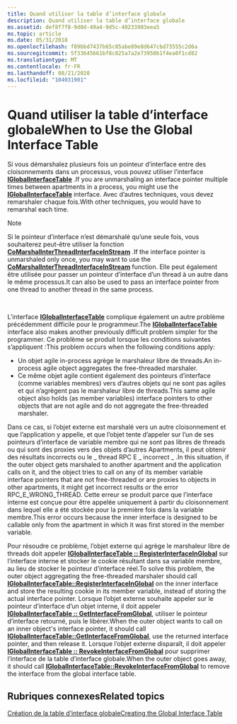 ```yaml
---
title: Quand utiliser la table d’interface globale
description: Quand utiliser la table d’interface globale
ms.assetid: def8f7f8-9d0d-49a4-9d5c-40233903eea5
ms.topic: article
ms.date: 05/31/2018
ms.openlocfilehash: f89bbd7437b65c85abe89e8d647cbd73555c2d6a
ms.sourcegitcommit: 5f33645661bf8c825a7a2e73950b1f4ea0f1cd82
ms.translationtype: MT
ms.contentlocale: fr-FR
ms.lasthandoff: 08/21/2020
ms.locfileid: "104031901"
---
```

# <a name="when-to-use-the-global-interface-table"></a><span data-ttu-id="32833-103">Quand utiliser la table d’interface globale</span><span class="sxs-lookup"><span data-stu-id="32833-103">When to Use the Global Interface Table</span></span>

<span data-ttu-id="32833-104">Si vous démarshalez plusieurs fois un pointeur d’interface entre des cloisonnements dans un processus, vous pouvez utiliser l’interface [**IGlobalInterfaceTable**](/windows/desktop/api/ObjIdl/nn-objidl-iglobalinterfacetable) .</span><span class="sxs-lookup"><span data-stu-id="32833-104">If you are unmarshaling an interface pointer multiple times between apartments in a process, you might use the [**IGlobalInterfaceTable**](/windows/desktop/api/ObjIdl/nn-objidl-iglobalinterfacetable) interface.</span></span> <span data-ttu-id="32833-105">Avec d’autres techniques, vous devez remarshaler chaque fois.</span><span class="sxs-lookup"><span data-stu-id="32833-105">With other techniques, you would have to remarshal each time.</span></span>

> [!Note]  
> <span data-ttu-id="32833-106">Si le pointeur d’interface n’est démarshalé qu’une seule fois, vous souhaiterez peut-être utiliser la fonction [**CoMarshalInterThreadInterfaceInStream**](/windows/desktop/api/combaseapi/nf-combaseapi-comarshalinterthreadinterfaceinstream) .</span><span class="sxs-lookup"><span data-stu-id="32833-106">If the interface pointer is unmarshaled only once, you may want to use the [**CoMarshalInterThreadInterfaceInStream**](/windows/desktop/api/combaseapi/nf-combaseapi-comarshalinterthreadinterfaceinstream) function.</span></span> <span data-ttu-id="32833-107">Elle peut également être utilisée pour passer un pointeur d’interface d’un thread à un autre dans le même processus.</span><span class="sxs-lookup"><span data-stu-id="32833-107">It can also be used to pass an interface pointer from one thread to another thread in the same process.</span></span>

 

<span data-ttu-id="32833-108">L’interface [**IGlobalInterfaceTable**](/windows/desktop/api/ObjIdl/nn-objidl-iglobalinterfacetable) complique également un autre problème précédemment difficile pour le programmeur.</span><span class="sxs-lookup"><span data-stu-id="32833-108">The [**IGlobalInterfaceTable**](/windows/desktop/api/ObjIdl/nn-objidl-iglobalinterfacetable) interface also makes another previously difficult problem simpler for the programmer.</span></span> <span data-ttu-id="32833-109">Ce problème se produit lorsque les conditions suivantes s’appliquent :</span><span class="sxs-lookup"><span data-stu-id="32833-109">This problem occurs when the following conditions apply:</span></span>

-   <span data-ttu-id="32833-110">Un objet agile in-process agrège le marshaleur libre de threads.</span><span class="sxs-lookup"><span data-stu-id="32833-110">An in-process agile object aggregates the free-threaded marshaler.</span></span>
-   <span data-ttu-id="32833-111">Ce même objet agile contient également des pointeurs d’interface (comme variables membres) vers d’autres objets qui ne sont pas agiles et qui n’agrègent pas le marshaleur libre de threads.</span><span class="sxs-lookup"><span data-stu-id="32833-111">This same agile object also holds (as member variables) interface pointers to other objects that are not agile and do not aggregate the free-threaded marshaler.</span></span>

<span data-ttu-id="32833-112">Dans ce cas, si l’objet externe est marshalé vers un autre cloisonnement et que l’application y appelle, et que l’objet tente d’appeler sur l’un de ses pointeurs d’interface de variable membre qui ne sont pas libres de threads ou qui sont des proxies vers des objets d’autres Apartments, il peut obtenir des résultats incorrects ou le \_ thread RPC E \_ incorrect \_ .</span><span class="sxs-lookup"><span data-stu-id="32833-112">In this situation, if the outer object gets marshaled to another apartment and the application calls on it, and the object tries to call on any of its member variable interface pointers that are not free-threaded or are proxies to objects in other apartments, it might get incorrect results or the error RPC\_E\_WRONG\_THREAD.</span></span> <span data-ttu-id="32833-113">Cette erreur se produit parce que l’interface interne est conçue pour être appelée uniquement à partir du cloisonnement dans lequel elle a été stockée pour la première fois dans la variable membre.</span><span class="sxs-lookup"><span data-stu-id="32833-113">This error occurs because the inner interface is designed to be callable only from the apartment in which it was first stored in the member variable.</span></span>

<span data-ttu-id="32833-114">Pour résoudre ce problème, l’objet externe qui agrège le marshaleur libre de threads doit appeler [**IGlobalInterfaceTable :: RegisterInterfaceInGlobal**](/windows/win32/api/objidl/nf-objidl-iglobalinterfacetable-registerinterfaceinglobal) sur l’interface interne et stocker le cookie résultant dans sa variable membre, au lieu de stocker le pointeur d’interface réel.</span><span class="sxs-lookup"><span data-stu-id="32833-114">To solve this problem, the outer object aggregating the free-threaded marshaler should call [**IGlobalInterfaceTable::RegisterInterfaceInGlobal**](/windows/win32/api/objidl/nf-objidl-iglobalinterfacetable-registerinterfaceinglobal) on the inner interface and store the resulting cookie in its member variable, instead of storing the actual interface pointer.</span></span> <span data-ttu-id="32833-115">Lorsque l’objet externe souhaite appeler sur le pointeur d’interface d’un objet interne, il doit appeler [**IGlobalInterfaceTable :: GetInterfaceFromGlobal**](/windows/win32/api/objidl/nf-objidl-iglobalinterfacetable-getinterfacefromglobal), utiliser le pointeur d’interface retourné, puis le libérer.</span><span class="sxs-lookup"><span data-stu-id="32833-115">When the outer object wants to call on an inner object's interface pointer, it should call [**IGlobalInterfaceTable::GetInterfaceFromGlobal**](/windows/win32/api/objidl/nf-objidl-iglobalinterfacetable-getinterfacefromglobal), use the returned interface pointer, and then release it.</span></span> <span data-ttu-id="32833-116">Lorsque l’objet externe disparaît, il doit appeler [**IGlobalInterfaceTable :: RevokeInterfaceFromGlobal**](/windows/win32/api/objidl/nf-objidl-iglobalinterfacetable-revokeinterfacefromglobal) pour supprimer l’interface de la table d’interface globale.</span><span class="sxs-lookup"><span data-stu-id="32833-116">When the outer object goes away, it should call [**IGlobalInterfaceTable::RevokeInterfaceFromGlobal**](/windows/win32/api/objidl/nf-objidl-iglobalinterfacetable-revokeinterfacefromglobal) to remove the interface from the global interface table.</span></span>

## <a name="related-topics"></a><span data-ttu-id="32833-117">Rubriques connexes</span><span class="sxs-lookup"><span data-stu-id="32833-117">Related topics</span></span>

<dl> <dt>

[<span data-ttu-id="32833-118">Création de la table d’interface globale</span><span class="sxs-lookup"><span data-stu-id="32833-118">Creating the Global Interface Table</span></span>](creating-the-global-interface-table.md)
</dt> </dl>

 

 